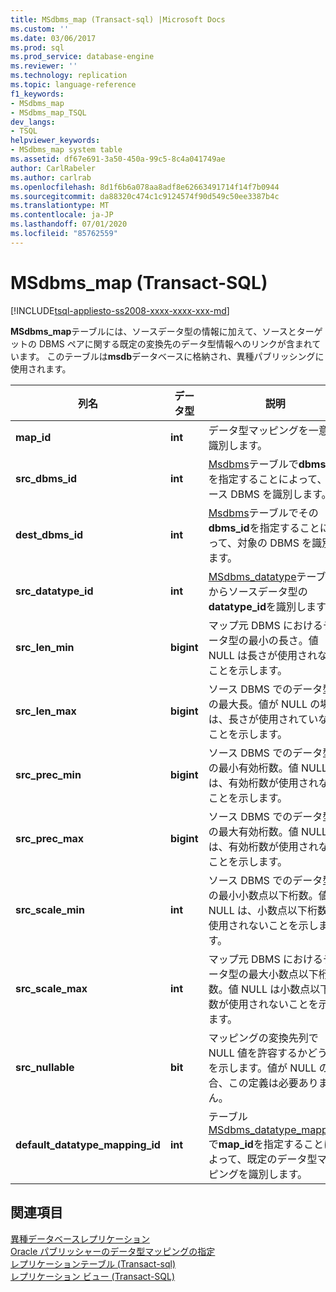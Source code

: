 ```yaml
---
title: MSdbms_map (Transact-sql) |Microsoft Docs
ms.custom: ''
ms.date: 03/06/2017
ms.prod: sql
ms.prod_service: database-engine
ms.reviewer: ''
ms.technology: replication
ms.topic: language-reference
f1_keywords:
- MSdbms_map
- MSdbms_map_TSQL
dev_langs:
- TSQL
helpviewer_keywords:
- MSdbms_map system table
ms.assetid: df67e691-3a50-450a-99c5-8c4a041749ae
author: CarlRabeler
ms.author: carlrab
ms.openlocfilehash: 8d1f6b6a078aa8adf8e62663491714f14f7b0944
ms.sourcegitcommit: da88320c474c1c9124574f90d549c50ee3387b4c
ms.translationtype: MT
ms.contentlocale: ja-JP
ms.lasthandoff: 07/01/2020
ms.locfileid: "85762559"
---
```

# <a name="msdbms_map-transact-sql"></a>MSdbms_map (Transact-SQL)
[!INCLUDE[tsql-appliesto-ss2008-xxxx-xxxx-xxx-md](../../includes/applies-to-version/sqlserver.md)]

  **MSdbms_map**テーブルには、ソースデータ型の情報に加えて、ソースとターゲットの DBMS ペアに関する既定の変換先のデータ型情報へのリンクが含まれています。 このテーブルは**msdb**データベースに格納され、異種パブリッシングに使用されます。  
  
|列名|データ型|説明|  
|-----------------|---------------|-----------------|  
|**map_id**|**int**|データ型マッピングを一意に識別します。|  
|**src_dbms_id**|**int**|[Msdbms](../../relational-databases/system-tables/msdbms-transact-sql.md)テーブルで**dbms_id**を指定することによって、ソース DBMS を識別します。|  
|**dest_dbms_id**|**int**|[Msdbms](../../relational-databases/system-tables/msdbms-transact-sql.md)テーブルでその**dbms_id**を指定することによって、対象の DBMS を識別します。|  
|**src_datatype_id**|**int**|[MSdbms_datatype](../../relational-databases/system-tables/msdbms-datatype-transact-sql.md)テーブルからソースデータ型の**datatype_id**を識別します。|  
|**src_len_min**|**bigint**|マップ元 DBMS におけるデータ型の最小の長さ。値 NULL は長さが使用されないことを示します。|  
|**src_len_max**|**bigint**|ソース DBMS でのデータ型の最大長。値が NULL の場合は、長さが使用されていないことを示します。|  
|**src_prec_min**|**bigint**|ソース DBMS でのデータ型の最小有効桁数。値 NULL は、有効桁数が使用されないことを示します。|  
|**src_prec_max**|**bigint**|ソース DBMS でのデータ型の最大有効桁数。値 NULL は、有効桁数が使用されないことを示します。|  
|**src_scale_min**|**int**|ソース DBMS でのデータ型の最小小数点以下桁数。値 NULL は、小数点以下桁数が使用されないことを示します。|  
|**src_scale_max**|**int**|マップ元 DBMS におけるデータ型の最大小数点以下桁数。値 NULL は小数点以下桁数が使用されないことを示します。|  
|**src_nullable**|**bit**|マッピングの変換先列で NULL 値を許容するかどうかを示します。値が NULL の場合、この定義は必要ありません。|  
|**default_datatype_mapping_id**|**int**|テーブル[MSdbms_datatype_mapping](../../relational-databases/system-tables/msdbms-datatype-mapping-transact-sql.md)で**map_id**を指定することによって、既定のデータ型マッピングを識別します。|  
  
## <a name="see-also"></a>関連項目  
 [異種データベースレプリケーション](../../relational-databases/replication/non-sql/heterogeneous-database-replication.md)   
 [Oracle パブリッシャーのデータ型マッピングの指定](../../relational-databases/replication/publish/specify-data-type-mappings-for-an-oracle-publisher.md)   
 [レプリケーションテーブル &#40;Transact-sql&#41;](../../relational-databases/system-tables/replication-tables-transact-sql.md)   
 [レプリケーション ビュー &#40;Transact-SQL&#41;](../../relational-databases/system-views/replication-views-transact-sql.md)  
  
  
